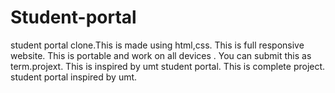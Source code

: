 # Student-portal
student portal clone.This is made using html,css.
This is full responsive website.
This is portable and work on all devices .
You can submit this as term.projext.
This is inspired by umt student portal.
This is complete project.
student portal inspired by umt.
